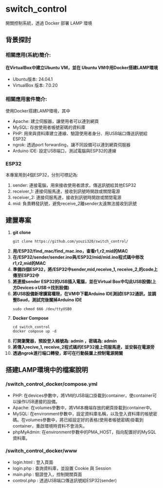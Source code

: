 # switch_control
 開關控制系統，透過 Docker 部署 LAMP 環境
## 背景探討
### 相關應用(系統)簡介:
#### 在VirtualBox中建立Ubuntu VM，並在 Ubuntu VM中用Docker搭建LAMP環境
 - Ubuntu版本: 24.04.1
 - VirtualBox 版本: 7.0.20
### 相關應用套件簡介:
使用Docker搭建LAMP環境，其中
- Apache: 建立伺服器，讓使用者可以連到網頁
- MySQL: 存放使用者帳號密碼的資料庫
- PHP: 用來與資料庫建立連線、驗證使用者身分、用USB端口傳送訊號給ESP32
- ngrok: 透過port forwarding，讓不同設備可以連到網頁伺服器
- Arduino IDE: 設定USB端口，測試電腦與ESP32的連線

### ESP32
本專案用到4個ESP32，分別可標記為:
1. sender: 連接電腦，用來接收使用者請求，傳送訊號給其他ESP32
2. receiver_1: 連接伺服馬達，接收到訊號時開啟或關閉電源
3. receiver_2: 連接伺服馬達，接收到訊號時開啟或關閉電源
4. mid: 負責轉發訊號，避免receive_2離sender太遠無法接收到訊號
 
## 建置專案

1. **git clone**
   ```=
   git clone https://github.com/youzi320/switch_control/
   ```
2. **用/ESP32/find_mac/find_mac.ino，查看r1,r2,mid的MAC**
3. **在/ESP32/sender/sender.ino與/ESP32/mid/mid.ino程式碼中修改r1,r2,mid的MAC**
4. **準備四個ESP32，將/ESP32中sender,mid,receive_1, receive_2,的code上傳至ESP32中**
5. **將連接sender ESP32的USB插入電腦，並在Virtual Box中勾此USB設備(上方Devices->USB->找到設備)**
6. **將USB設備新增讀寫權限，在VM中下載Arduino IDE測試ESP32通訊，並調整Baud，測試完後關掉Arduino IDE**
   ```=
   sudo chmod 666 /dev/ttyUSB0
   ```
7. **Docker Compose**
   ```=
   cd switch_control
   docker compose up -d
   ```
8. **打開瀏覽器，預設登入帳號為: admin ，密碼為: admin**
9. **將傳入recive_1, receive_2程式碼的ESP32接上伺服馬達，並安裝在電源旁**
10. **透過ngrok進行端口轉發，即可在行動裝置上控制電源開關**

## 搭建LAMP環境中的檔案說明
### /switch_control_docker/compose.yml
- PHP: 在devices參數中，將VM的USB端口掛載到container，使container可以操作USB連接的設備。
- Apache: 在volumes參數中，將VM本機端存放的網頁掛載到container中。
- MySQL: 在environment參數中，設定資料庫名稱，以及登入資料庫的帳號密碼。在volumes參數中，將已經設定好的表格(使用者帳號密碼)掛載到container，重啟環境時資料不會消失。
- phpMyAdmin: 在environment參數中的PMA_HOST，指向配置好的MySQL資料庫。
### /switch_control_docker/www
- login.html : 登入頁面
- login.php : 查詢資料庫，並設置 Cookie 與 Session
- main.php : 驗證登入，控制開關頁面
- control.php : 透過USB端口傳送訊號給ESP32(sender)
